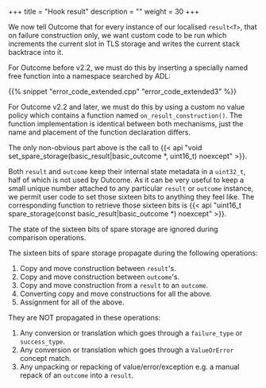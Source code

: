 +++
title = "Hook result"
description = ""
weight = 30
+++

We now tell Outcome that for every instance of our localised `result<T>`, that
on failure construction only, we want custom code to be run which increments the current
slot in TLS storage and writes the current stack backtrace into it.

For Outcome before v2.2, we must do this by inserting a specially named free function into
a namespace searched by ADL:

{{% snippet "error_code_extended.cpp" "error_code_extended3" %}}

For Outcome v2.2 and later, we must do this by using a custom no value policy which contains
a function named `on_result_construction()`. The function implementation is identical between
both mechanisms, just the name and placement of the function declaration differs.

The only non-obvious part above is the call to {{< api "void set_spare_storage(basic_result|basic_outcome *, uint16_t) noexcept" >}}.

Both `result` and `outcome` keep their internal state metadata in a `uint32_t`,
half of which is not used by Outcome. As it can be very useful to keep a small
unique number attached to any particular `result` or `outcome` instance, we
permit user code to set those sixteen bits to anything they feel like.
The corresponding function to retrieve those sixteen bits is {{< api "uint16_t spare_storage(const basic_result|basic_outcome *) noexcept" >}}.

The state of the sixteen bits of spare storage are ignored during comparison operations.

The sixteen bits of spare storage propagate during the following operations:

1. Copy and move construction between `result`'s.
2. Copy and move construction between `outcome`'s.
3. Copy and move construction from a `result` to an `outcome`.
4. Converting copy and move constructions for all the above.
5. Assignment for all of the above.

They are NOT propagated in these operations:

1. Any conversion or translation which goes through a `failure_type` or `success_type`.
2. Any conversion or translation which goes through a `ValueOrError` concept match.
3. Any unpacking or repacking of value/error/exception e.g. a manual repack of an
`outcome` into a `result`.
